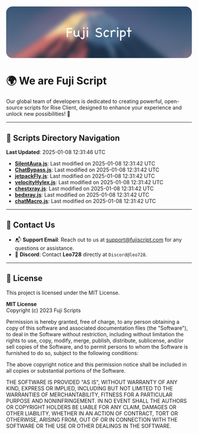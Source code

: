 ![Banner](.github/b.webp)

# 🌍 **We are Fuji Script**

Our global team of developers is dedicated to creating powerful, open-source scripts for Rise Client, designed to enhance your experience and unlock new possibilities! 🌟

---
<!-- SCRIPTS_NAVIGATION_START -->
## 📂 **Scripts Directory Navigation**

**Last Updated**: 2025-01-08 12:31:46 UTC

- **[SilentAura.js](scripts/SilentAura.js)**: Last modified on 2025-01-08 12:31:42 UTC
- **[ChatBypass.js](scripts/ChatBypass.js)**: Last modified on 2025-01-08 12:31:42 UTC
- **[jetpackFly.js](scripts/jetpackFly.js)**: Last modified on 2025-01-08 12:31:42 UTC
- **[velocityHylex.js](scripts/velocityHylex.js)**: Last modified on 2025-01-08 12:31:42 UTC
- **[chestxray.js](scripts/chestxray.js)**: Last modified on 2025-01-08 12:31:42 UTC
- **[bedxray.js](scripts/bedxray.js)**: Last modified on 2025-01-08 12:31:42 UTC
- **[chatMacro.js](scripts/chatMacro.js)**: Last modified on 2025-01-08 12:31:42 UTC

<!-- SCRIPTS_NAVIGATION_END -->

---

## 💬 **Contact Us**  
- 📬 **Support Email**: Reach out to us at [support@fujiscript.com](mailto:support@fujiscript.com) for any questions or assistance.  
- 💬 **Discord**: Contact **Leo728** directly at `Discord@leo728`.

---

## 📜 **License**

This project is licensed under the MIT License.  

**MIT License**  
Copyright (c) 2023 Fuji Scripts  

Permission is hereby granted, free of charge, to any person obtaining a copy of this software and associated documentation files (the "Software"), to deal in the Software without restriction, including without limitation the rights to use, copy, modify, merge, publish, distribute, sublicense, and/or sell copies of the Software, and to permit persons to whom the Software is furnished to do so, subject to the following conditions:  

The above copyright notice and this permission notice shall be included in all copies or substantial portions of the Software.  

THE SOFTWARE IS PROVIDED "AS IS", WITHOUT WARRANTY OF ANY KIND, EXPRESS OR IMPLIED, INCLUDING BUT NOT LIMITED TO THE WARRANTIES OF MERCHANTABILITY, FITNESS FOR A PARTICULAR PURPOSE AND NONINFRINGEMENT. IN NO EVENT SHALL THE AUTHORS OR COPYRIGHT HOLDERS BE LIABLE FOR ANY CLAIM, DAMAGES OR OTHER LIABILITY, WHETHER IN AN ACTION OF CONTRACT, TORT OR OTHERWISE, ARISING FROM, OUT OF OR IN CONNECTION WITH THE SOFTWARE OR THE USE OR OTHER DEALINGS IN THE SOFTWARE.  
